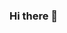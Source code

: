 ### Hi there 👋


<a href="https://lookup.guru/aleelpalmero" target="_blank" rel="nofollow" aria-label=" El enlace se abrirá en una pestaña nueva"><img src="https://dcbadge.vercel.app/api/shield/aleelpalmero?style=flat" alt=""></a>

<!--
**aleelpalmero/aleelpalmero** is a ✨ _special_ ✨ repository because its `README.md` (this file) appears on your GitHub profile.

Here are some ideas to get you started:

- 🔭 I’m currently working on ...
- 🌱 I’m currently learning ...
- 👯 I’m looking to collaborate on ...
- 🤔 I’m looking for help with ...
- 💬 Ask me about ...
- 📫 How to reach me: ...
- 😄 Pronouns: ...
- ⚡ Fun fact: ...
-->
